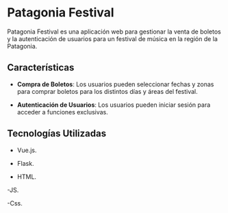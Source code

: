 # Patagonia Festival

Patagonia Festival es una aplicación web para gestionar la venta de boletos y la autenticación de usuarios para un festival de música en la región de la Patagonia.

## Características

- **Compra de Boletos**: Los usuarios pueden seleccionar fechas y zonas para comprar boletos para los distintos días y áreas del festival.

- **Autenticación de Usuarios**: Los usuarios pueden iniciar sesión para acceder a funciones exclusivas.

## Tecnologías Utilizadas

- Vue.js.

- Flask.

- HTML.

-JS.

-Css.
